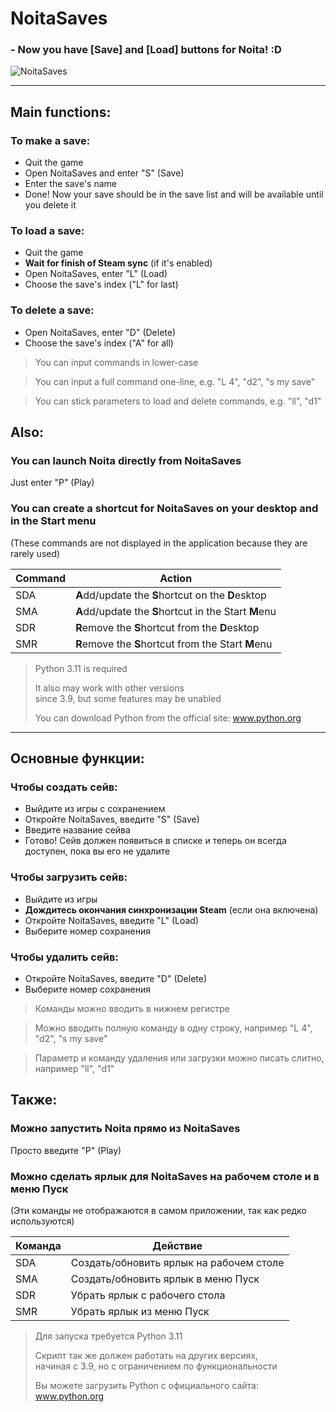 # NoitaSaves
### - Now you have [Save] and [Load] buttons for Noita! :D
![NoitaSaves](https://user-images.githubusercontent.com/57474004/236513513-8b9a8457-9662-4c75-91e8-a416d5a7a8a2.png)

---
## Main functions:
### To make a save:
- Quit the game
- Open NoitaSaves and enter "S" (Save)
- Enter the save's name
- Done! Now your save should be in the save list and will be available until you delete it

### To load a save:
- Quit the game
- __Wait for finish of Steam sync__ (if it's enabled)
- Open NoitaSaves, enter "L" (Load)
- Choose the save's index ("L" for last)

### To delete a save:
- Open NoitaSaves, enter "D" (Delete)
- Choose the save's index ("A" for all)

> You can input commands in lower-case

> You can input a full command one-line, e.g. "L 4", "d2", "s my save"

> You can stick parameters to load and delete commands, e.g. "ll", "d1"

## Also:
### You can launch Noita directly from NoitaSaves
Just enter "P" (Play)

### You can create a shortcut for NoitaSaves on your desktop and in the Start menu
(These commands are not displayed in the application because they are rarely used)

| Command | Action                                                |
|---------|-------------------------------------------------------|
| SDA     | **A**dd/update the **S**hortcut on the **D**esktop    |
| SMA     | **A**dd/update the **S**hortcut in the Start **M**enu |
| SDR     | **R**emove the **S**hortcut from the **D**esktop      |
| SMR     | **R**emove the **S**hortcut from the Start **M**enu   |

> Python 3.11 is required  
> 
> It also may work with other versions  
> since 3.9, but some features may be unabled  
> 
> You can download Python from the official site: www.python.org

---
## Основные функции:
### Чтобы создать сейв:
- Выйдите из игры с сохранением
- Откройте NoitaSaves, введите "S" (Save)
- Введите название сейва
- Готово! Сейв должен появиться в списке и теперь он всегда доступен, пока вы его не удалите

### Чтобы загрузить сейв:
- Выйдите из игры
- __Дождитесь окончания синхронизации Steam__ (если она включена)
- Откройте NoitaSaves, введите "L" (Load)
- Выберите номер сохранения

### Чтобы удалить сейв:
- Откройте NoitaSaves, введите "D" (Delete)
- Выберите номер сохранения

> Команды можно вводить в нижнем регистре

> Можно вводить полную команду в одну строку, например "L 4", "d2", "s my save"

> Параметр и команду удаления или загрузки можно писать слитно, например "ll", "d1"

## Также:
### Можно запустить Noita прямо из NoitaSaves
Просто введите "P" (Play)

### Можно сделать ярлык для NoitaSaves на рабочем столе и в меню Пуск
(Эти команды не отображаются в самом приложении, так как редко используются)

| Команда | Действие                                |
|---------|-----------------------------------------|
| SDA     | Создать/обновить ярлык на рабочем столе |
| SMA     | Создать/обновить ярлык в меню Пуск      |
| SDR     | Убрать ярлык с рабочего стола           |
| SMR     | Убрать ярлык из меню Пуск               |

> Для запуска требуется Python 3.11  
> 
> Скрипт так же должен работать на других версиях,  
> начиная с 3.9, но с ограничением по функциональности  
> 
> Вы можете загрузить Python c официального сайта: www.python.org

      
